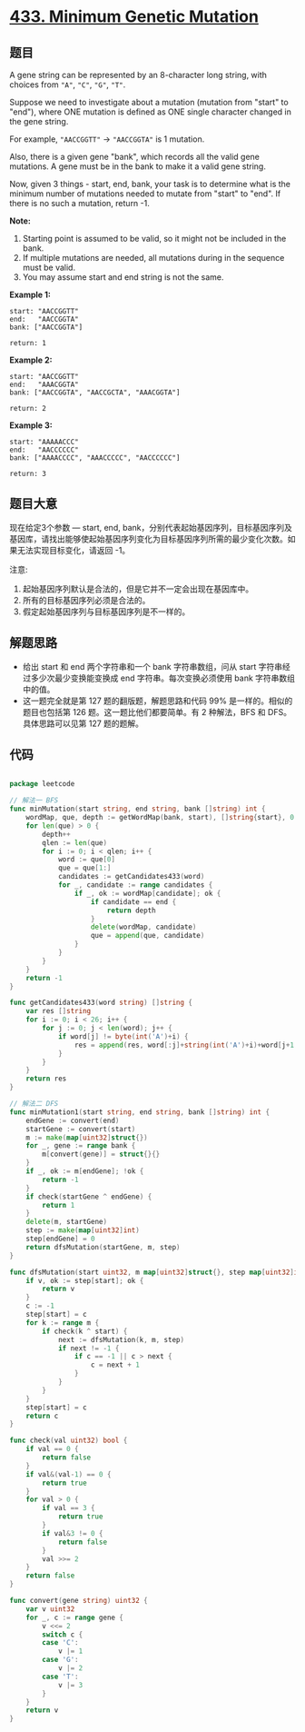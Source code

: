 # [433. Minimum Genetic Mutation](https://leetcode.com/problems/minimum-genetic-mutation/)


## 题目

A gene string can be represented by an 8-character long string, with choices from `"A"`, `"C"`, `"G"`, `"T"`.

Suppose we need to investigate about a mutation (mutation from "start" to "end"), where ONE mutation is defined as ONE single character changed in the gene string.

For example, `"AACCGGTT"` -> `"AACCGGTA"` is 1 mutation.

Also, there is a given gene "bank", which records all the valid gene mutations. A gene must be in the bank to make it a valid gene string.

Now, given 3 things - start, end, bank, your task is to determine what is the minimum number of mutations needed to mutate from "start" to "end". If there is no such a mutation, return -1.

**Note:**

1. Starting point is assumed to be valid, so it might not be included in the bank.
2. If multiple mutations are needed, all mutations during in the sequence must be valid.
3. You may assume start and end string is not the same.

**Example 1:**

    start: "AACCGGTT"
    end:   "AACCGGTA"
    bank: ["AACCGGTA"]
    
    return: 1

**Example 2:**

    start: "AACCGGTT"
    end:   "AAACGGTA"
    bank: ["AACCGGTA", "AACCGCTA", "AAACGGTA"]
    
    return: 2

**Example 3:**

    start: "AAAAACCC"
    end:   "AACCCCCC"
    bank: ["AAAACCCC", "AAACCCCC", "AACCCCCC"]
    
    return: 3


## 题目大意

现在给定3个参数 — start, end, bank，分别代表起始基因序列，目标基因序列及基因库，请找出能够使起始基因序列变化为目标基因序列所需的最少变化次数。如果无法实现目标变化，请返回 -1。

注意:

1. 起始基因序列默认是合法的，但是它并不一定会出现在基因库中。
2. 所有的目标基因序列必须是合法的。
3. 假定起始基因序列与目标基因序列是不一样的。


## 解题思路


- 给出 start 和 end 两个字符串和一个 bank 字符串数组，问从 start 字符串经过多少次最少变换能变换成 end 字符串。每次变换必须使用 bank 字符串数组中的值。
- 这一题完全就是第 127 题的翻版题，解题思路和代码 99% 是一样的。相似的题目也包括第 126 题。这一题比他们都要简单。有 2 种解法，BFS 和 DFS。具体思路可以见第 127 题的题解。



## 代码

```go

package leetcode

// 解法一 BFS
func minMutation(start string, end string, bank []string) int {
	wordMap, que, depth := getWordMap(bank, start), []string{start}, 0
	for len(que) > 0 {
		depth++
		qlen := len(que)
		for i := 0; i < qlen; i++ {
			word := que[0]
			que = que[1:]
			candidates := getCandidates433(word)
			for _, candidate := range candidates {
				if _, ok := wordMap[candidate]; ok {
					if candidate == end {
						return depth
					}
					delete(wordMap, candidate)
					que = append(que, candidate)
				}
			}
		}
	}
	return -1
}

func getCandidates433(word string) []string {
	var res []string
	for i := 0; i < 26; i++ {
		for j := 0; j < len(word); j++ {
			if word[j] != byte(int('A')+i) {
				res = append(res, word[:j]+string(int('A')+i)+word[j+1:])
			}
		}
	}
	return res
}

// 解法二 DFS
func minMutation1(start string, end string, bank []string) int {
	endGene := convert(end)
	startGene := convert(start)
	m := make(map[uint32]struct{})
	for _, gene := range bank {
		m[convert(gene)] = struct{}{}
	}
	if _, ok := m[endGene]; !ok {
		return -1
	}
	if check(startGene ^ endGene) {
		return 1
	}
	delete(m, startGene)
	step := make(map[uint32]int)
	step[endGene] = 0
	return dfsMutation(startGene, m, step)
}

func dfsMutation(start uint32, m map[uint32]struct{}, step map[uint32]int) int {
	if v, ok := step[start]; ok {
		return v
	}
	c := -1
	step[start] = c
	for k := range m {
		if check(k ^ start) {
			next := dfsMutation(k, m, step)
			if next != -1 {
				if c == -1 || c > next {
					c = next + 1
				}
			}
		}
	}
	step[start] = c
	return c
}

func check(val uint32) bool {
	if val == 0 {
		return false
	}
	if val&(val-1) == 0 {
		return true
	}
	for val > 0 {
		if val == 3 {
			return true
		}
		if val&3 != 0 {
			return false
		}
		val >>= 2
	}
	return false
}

func convert(gene string) uint32 {
	var v uint32
	for _, c := range gene {
		v <<= 2
		switch c {
		case 'C':
			v |= 1
		case 'G':
			v |= 2
		case 'T':
			v |= 3
		}
	}
	return v
}

```